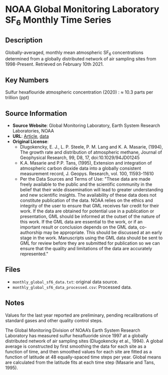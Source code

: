 
# NOAA Global Monitoring Laboratory SF<sub>6</sub> Monthly Time Series

## Description
Globally-averaged, monthly mean atmospheric SF<sub>6</sub> concentrations determined from a globally distributed network of air sampling sites from 1998-Present. Retrieved on February 10th 2021.

## Key Numbers
Sulfur hexaflouride atmospheric concentration (2020) : ≈ 10.3 parts per trillion (ppt)

## Source Information
* **Source Website**: Global Monitoring Laboratory, Earth System Research Laboratories, NOAA
* **URL**: [Article](https://agupubs.onlinelibrary.wiley.com/doi/abs/10.1029/94JD01245), [data](https://www.esrl.noaa.gov/gmd/ccgg/trends_sf6/)
* **Original License**:
  - Dlugokencky, E. J., L. P. Steele, P. M. Lang and K. A. Masarie, (1994), The growth rate and distribution of atmospheric methane, Journal of Geophysical Research, 99, D8, 17, doi:10.1029/94JD01245
  - K.A. Masarie and P.P. Tans, (1995), Extension and integration of atmospheric carbon dioxide data into a globally consistent measurement record, J. Geopys. Research, vol. 100, 11593-11610
  - Per the Data Sources and Terms of Use: "These data are made freely available to the public and the scientific community in the belief that their wide dissemination will lead to greater understanding and new scientific insights. The availability of these data does not constitute publication of the data.  NOAA relies on the ethics and integrity of the user to ensure that GML receives fair credit for their work.  If the data are obtained for potential use in a publication or presentation, GML should be informed at the outset of the nature of this work. If the GML data are essential to the work, or if an important result or conclusion depends on the GML data, co-authorship may be appropriate.  This should be discussed at an early stage in the work.  Manuscripts using the GML data should be sent to GML for review before they are submitted for publication so we can ensure that the quality and limitations of the data are accurately represented."

## Files
* `monthly_global_sf6_data.txt`: original data source. 
* `monthly_global_sf6_data_processed.csv`: Processed data.

## Notes
Values for the last year reported are preliminary, pending recalibrations of standard gases and other quality control steps. 

The Global Monitoring Division of NOAA’s Earth System Research Laboratory has measured sulfur hexafluoride since 1997 at a globally distributed network of air sampling sites (Dlugokencky et al., 1994). A global average is constructed by first smoothing the data for each site as a function of time, and then smoothed values for each site are fitted as a function of latitude at 48 equally-spaced time steps per year. Global means are calculated from the latitude fits at each time step (Masarie and Tans, 1995).


